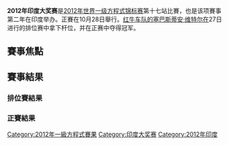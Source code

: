 **2012年印度大奖赛**是[2012年世界一级方程式锦标赛](../Page/2012年世界一级方程式锦标赛.md "wikilink")第十七站比賽，也是该项賽事第二年在印度举办。正賽在10月28日舉行。[红牛车队的](https://zh.wikipedia.org/wiki/红牛车队 "wikilink")[塞巴斯蒂安·维特尔在](https://zh.wikipedia.org/wiki/塞巴斯蒂安·维特尔 "wikilink")27日进行的排位赛中拿下杆位，并在正赛中夺得冠军。

## 賽事焦點

## 賽事結果

### 排位賽結果

### 正賽結果

[Category:2012年一級方程式賽果](https://zh.wikipedia.org/wiki/Category:2012年一級方程式賽果 "wikilink") [Category:印度大奖赛](https://zh.wikipedia.org/wiki/Category:印度大奖赛 "wikilink") [Category:2012年印度](https://zh.wikipedia.org/wiki/Category:2012年印度 "wikilink")